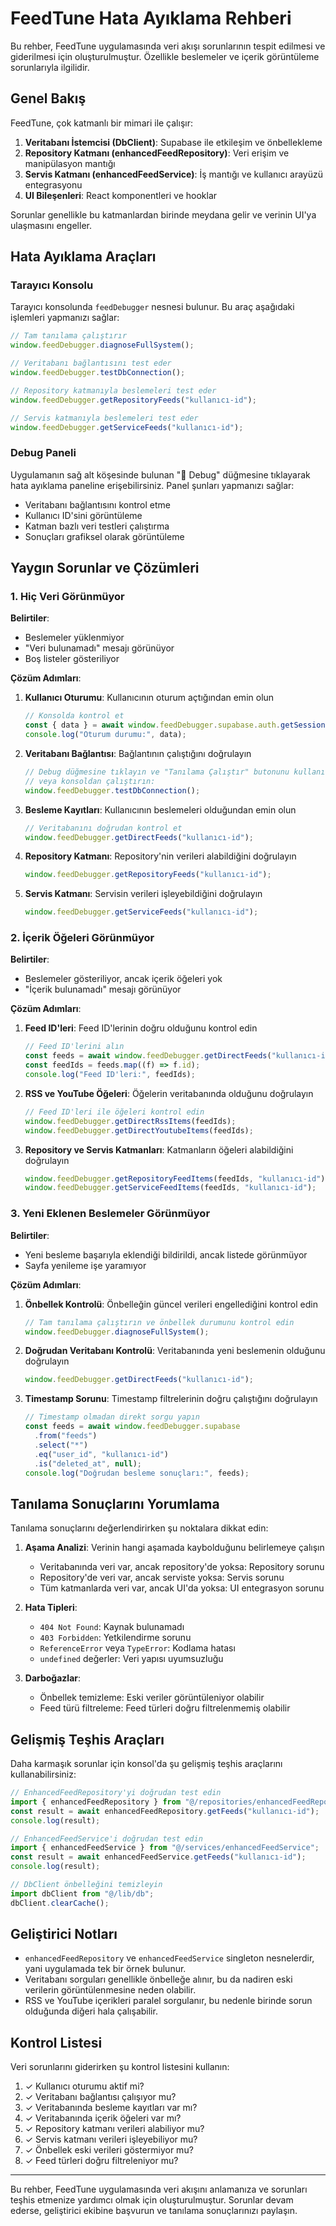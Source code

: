 # FeedTune Hata Ayıklama Rehberi

Bu rehber, FeedTune uygulamasında veri akışı sorunlarının tespit edilmesi ve giderilmesi için oluşturulmuştur. Özellikle beslemeler ve içerik görüntüleme sorunlarıyla ilgilidir.

## Genel Bakış

FeedTune, çok katmanlı bir mimari ile çalışır:

1. **Veritabanı İstemcisi (DbClient)**: Supabase ile etkileşim ve önbellekleme
2. **Repository Katmanı (enhancedFeedRepository)**: Veri erişim ve manipülasyon mantığı
3. **Servis Katmanı (enhancedFeedService)**: İş mantığı ve kullanıcı arayüzü entegrasyonu
4. **UI Bileşenleri**: React komponentleri ve hooklar

Sorunlar genellikle bu katmanlardan birinde meydana gelir ve verinin UI'ya ulaşmasını engeller.

## Hata Ayıklama Araçları

### Tarayıcı Konsolu

Tarayıcı konsolunda `feedDebugger` nesnesi bulunur. Bu araç aşağıdaki işlemleri yapmanızı sağlar:

```javascript
// Tam tanılama çalıştırır
window.feedDebugger.diagnoseFullSystem();

// Veritabanı bağlantısını test eder
window.feedDebugger.testDbConnection();

// Repository katmanıyla beslemeleri test eder
window.feedDebugger.getRepositoryFeeds("kullanıcı-id");

// Servis katmanıyla beslemeleri test eder
window.feedDebugger.getServiceFeeds("kullanıcı-id");
```

### Debug Paneli

Uygulamanın sağ alt köşesinde bulunan "🐞 Debug" düğmesine tıklayarak hata ayıklama paneline erişebilirsiniz. Panel şunları yapmanızı sağlar:

- Veritabanı bağlantısını kontrol etme
- Kullanıcı ID'sini görüntüleme
- Katman bazlı veri testleri çalıştırma
- Sonuçları grafiksel olarak görüntüleme

## Yaygın Sorunlar ve Çözümleri

### 1. Hiç Veri Görünmüyor

**Belirtiler**:

- Beslemeler yüklenmiyor
- "Veri bulunamadı" mesajı görünüyor
- Boş listeler gösteriliyor

**Çözüm Adımları**:

1. **Kullanıcı Oturumu**: Kullanıcının oturum açtığından emin olun

   ```javascript
   // Konsolda kontrol et
   const { data } = await window.feedDebugger.supabase.auth.getSession();
   console.log("Oturum durumu:", data);
   ```

2. **Veritabanı Bağlantısı**: Bağlantının çalıştığını doğrulayın

   ```javascript
   // Debug düğmesine tıklayın ve "Tanılama Çalıştır" butonunu kullanın
   // veya konsoldan çalıştırın:
   window.feedDebugger.testDbConnection();
   ```

3. **Besleme Kayıtları**: Kullanıcının beslemeleri olduğundan emin olun

   ```javascript
   // Veritabanını doğrudan kontrol et
   window.feedDebugger.getDirectFeeds("kullanıcı-id");
   ```

4. **Repository Katmanı**: Repository'nin verileri alabildiğini doğrulayın

   ```javascript
   window.feedDebugger.getRepositoryFeeds("kullanıcı-id");
   ```

5. **Servis Katmanı**: Servisin verileri işleyebildiğini doğrulayın
   ```javascript
   window.feedDebugger.getServiceFeeds("kullanıcı-id");
   ```

### 2. İçerik Öğeleri Görünmüyor

**Belirtiler**:

- Beslemeler gösteriliyor, ancak içerik öğeleri yok
- "İçerik bulunamadı" mesajı görünüyor

**Çözüm Adımları**:

1. **Feed ID'leri**: Feed ID'lerinin doğru olduğunu kontrol edin

   ```javascript
   // Feed ID'lerini alın
   const feeds = await window.feedDebugger.getDirectFeeds("kullanıcı-id");
   const feedIds = feeds.map((f) => f.id);
   console.log("Feed ID'leri:", feedIds);
   ```

2. **RSS ve YouTube Öğeleri**: Öğelerin veritabanında olduğunu doğrulayın

   ```javascript
   // Feed ID'leri ile öğeleri kontrol edin
   window.feedDebugger.getDirectRssItems(feedIds);
   window.feedDebugger.getDirectYoutubeItems(feedIds);
   ```

3. **Repository ve Servis Katmanları**: Katmanların öğeleri alabildiğini doğrulayın
   ```javascript
   window.feedDebugger.getRepositoryFeedItems(feedIds, "kullanıcı-id");
   window.feedDebugger.getServiceFeedItems(feedIds, "kullanıcı-id");
   ```

### 3. Yeni Eklenen Beslemeler Görünmüyor

**Belirtiler**:

- Yeni besleme başarıyla eklendiği bildirildi, ancak listede görünmüyor
- Sayfa yenileme işe yaramıyor

**Çözüm Adımları**:

1. **Önbellek Kontrolü**: Önbelleğin güncel verileri engellediğini kontrol edin

   ```javascript
   // Tam tanılama çalıştırın ve önbellek durumunu kontrol edin
   window.feedDebugger.diagnoseFullSystem();
   ```

2. **Doğrudan Veritabanı Kontrolü**: Veritabanında yeni beslemenin olduğunu doğrulayın

   ```javascript
   window.feedDebugger.getDirectFeeds("kullanıcı-id");
   ```

3. **Timestamp Sorunu**: Timestamp filtrelerinin doğru çalıştığını doğrulayın
   ```javascript
   // Timestamp olmadan direkt sorgu yapın
   const feeds = await window.feedDebugger.supabase
     .from("feeds")
     .select("*")
     .eq("user_id", "kullanıcı-id")
     .is("deleted_at", null);
   console.log("Doğrudan besleme sonuçları:", feeds);
   ```

## Tanılama Sonuçlarını Yorumlama

Tanılama sonuçlarını değerlendirirken şu noktalara dikkat edin:

1. **Aşama Analizi**: Verinin hangi aşamada kaybolduğunu belirlemeye çalışın

   - Veritabanında veri var, ancak repository'de yoksa: Repository sorunu
   - Repository'de veri var, ancak serviste yoksa: Servis sorunu
   - Tüm katmanlarda veri var, ancak UI'da yoksa: UI entegrasyon sorunu

2. **Hata Tipleri**:

   - `404 Not Found`: Kaynak bulunamadı
   - `403 Forbidden`: Yetkilendirme sorunu
   - `ReferenceError` veya `TypeError`: Kodlama hatası
   - `undefined` değerler: Veri yapısı uyumsuzluğu

3. **Darboğazlar**:
   - Önbellek temizleme: Eski veriler görüntüleniyor olabilir
   - Feed türü filtreleme: Feed türleri doğru filtrelenmemiş olabilir

## Gelişmiş Teşhis Araçları

Daha karmaşık sorunlar için konsol'da şu gelişmiş teşhis araçlarını kullanabilirsiniz:

```javascript
// EnhancedFeedRepository'yi doğrudan test edin
import { enhancedFeedRepository } from "@/repositories/enhancedFeedRepository";
const result = await enhancedFeedRepository.getFeeds("kullanıcı-id");
console.log(result);

// EnhancedFeedService'i doğrudan test edin
import { enhancedFeedService } from "@/services/enhancedFeedService";
const result = await enhancedFeedService.getFeeds("kullanıcı-id");
console.log(result);

// DbClient önbelleğini temizleyin
import dbClient from "@/lib/db";
dbClient.clearCache();
```

## Geliştirici Notları

- `enhancedFeedRepository` ve `enhancedFeedService` singleton nesnelerdir, yani uygulamada tek bir örnek bulunur.
- Veritabanı sorguları genellikle önbelleğe alınır, bu da nadiren eski verilerin görüntülenmesine neden olabilir.
- RSS ve YouTube içerikleri paralel sorgulanır, bu nedenle birinde sorun olduğunda diğeri hala çalışabilir.

## Kontrol Listesi

Veri sorunlarını giderirken şu kontrol listesini kullanın:

1. ✓ Kullanıcı oturumu aktif mi?
2. ✓ Veritabanı bağlantısı çalışıyor mu?
3. ✓ Veritabanında besleme kayıtları var mı?
4. ✓ Veritabanında içerik öğeleri var mı?
5. ✓ Repository katmanı verileri alabiliyor mu?
6. ✓ Servis katmanı verileri işleyebiliyor mu?
7. ✓ Önbellek eski verileri göstermiyor mu?
8. ✓ Feed türleri doğru filtreleniyor mu?

---

Bu rehber, FeedTune uygulamasında veri akışını anlamanıza ve sorunları teşhis etmenize yardımcı olmak için oluşturulmuştur. Sorunlar devam ederse, geliştirici ekibine başvurun ve tanılama sonuçlarınızı paylaşın.
